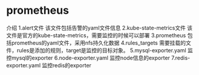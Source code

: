 # prometheus
介绍
1.alert文件
该文件包括告警的yaml文件信息
2.kube-state-metrics文件
该文件是官方的kube-state-metrics，需要监控的时候可以部署
3.prometheus
包括prometheus的yaml文件，采用nfs持久化数据
4.rules_targets
需要挂载的文件，rules是添加的规则，target是监控的目标对象。
5.mysql-exporter.yaml
监控mysql的exporter
6.node-exporter.yaml
监控node信息的exporter
7.redis-exporter.yaml
监控redis的exporter
